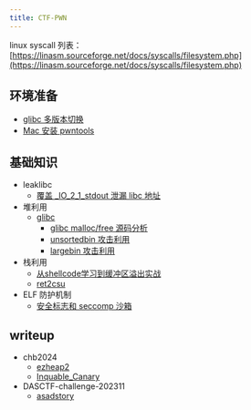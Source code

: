 ```yaml
---
title: CTF-PWN
---
```


linux syscall 列表：[https://linasm.sourceforge.net/docs/syscalls/filesystem.php](https://linasm.sourceforge.net/docs/syscalls/filesystem.php)

## 环境准备

- [glibc 多版本切换](heap/glibc/glibc_all_in_one)
- [Mac 安装 pwntools](pwntools/mac_install_pwntools)

## 基础知识

- leaklibc
  - [覆盖 _IO_2_1_stdout 泄漏 libc 地址](leaklibc/overwrite__io_2_1_stdout_to_leak_libc)
- 堆利用
  - [glibc](heap/glibc/)
    - [glibc malloc/free 源码分析](heap/glibc/glibc_malloc_free_source_analysis)
    - [unsortedbin 攻击利用](heap/glibc/unsortedbin_attack/)
    - [largebin 攻击利用](heap/glibc/largebin_attack/)
- 栈利用
  - [从shellcode学习到缓冲区溢出实战](stack/from_shellcode_to_buffer_overflow_practical_experience)
  - [ret2csu](stack/ret2csu)
- ELF 防护机制
  - [安全标志和 seccomp 沙箱](protect/security_flag_and_seccomp)

## writeup

- chb2024
  - [ezheap2](writeup/chb2024/ezheap2/)
  - [Inquable_Canary](writeup/chb2024/Inequable_Canary/)
- DASCTF-challenge-202311
  - [asadstory](writeup/DASCTF-challenge-202311/asadstory/)
